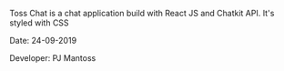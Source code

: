 Toss Chat is a chat application build with React JS and Chatkit API. It's styled with CSS

Date: 24-09-2019

Developer: PJ Mantoss